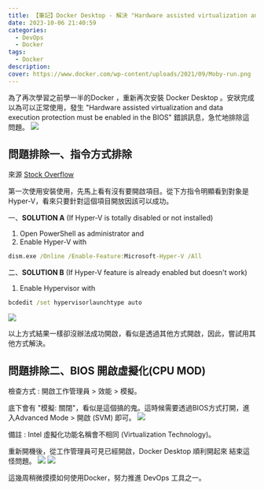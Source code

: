 ```yaml
---
title: 【筆記】Docker Desktop - 解決 "Hardware assisted virtualization and data execution protection must be enabled in the BIOS" 
date: 2023-10-06 21:40:59
categories: 
  - DevOps
  - Docker
tags: 
  - Docker
description:
cover: https://www.docker.com/wp-content/uploads/2021/09/Moby-run.png
---
```


為了再次學習之前學一半的Docker ，重新再次安裝 Docker Desktop 。安狀完成以為可以正常使用，發生 "Hardware assisted virtualization and data execution protection must be enabled in the BIOS" 錯誤訊息，急忙地排除這問題。
![](/image/Snipaste_2022-10-06_21-40-59.png)


## 問題排除一、指令方式排除
來源 [Stock Overflow](https://stackoverflow.com/questions/39684974/docker-for-windows-error-hardware-assisted-virtualization-and-data-execution-p)

第一次使用安裝使用，先馬上看有沒有要開啟項目。從下方指令明顯看到對象是Hyper-V，看來只要針對這個項目開放因該可以成功。

一、**SOLUTION A** (If Hyper-V is totally disabled or not installed)
1. Open PowerShell as administrator and
2. Enable Hyper-V with

```cmd
dism.exe /Online /Enable-Feature:Microsoft-Hyper-V /All
```

二、**SOLUTION B** (If Hyper-V feature is already enabled but doesn't work)

1. Enable Hypervisor with
```cmd
bcdedit /set hypervisorlaunchtype auto
```
![](/image/Snipaste_2022-10-06_21-43-21.png)

以上方式結果一樣卻沒辦法成功開啟，看似是透過其他方式開啟，因此，嘗試用其他方式解決。



## 問題排除二、BIOS 開啟虛擬化(CPU MOD) 
檢查方式 : 開啟工作管理員 > 效能 > 模擬。

底下會有 "模擬: 關閉"，看似是這個搞的鬼。這時候需要透過BIOS方式打開，進入Advanced Mode > 開啟 (SVM) 即可。
![](/image/Snipaste_2022-10-06_22-11-35.png)

備註 : Intel 虛擬化功能名稱會不相同 (Virtualization Technology)。

重新開機後，從工作管理員可見已經開啟，Docker Desktop 順利開起來
結束這怪問題。
![](/image/Snipaste_2022-10-06_22-40-03.png)
![](/image/Snipaste_2022-10-06_22-40-10.png)

這幾周稍微摸摸如何使用Docker，努力推進 DevOps 工具之一。

